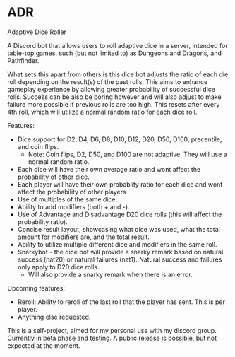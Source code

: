 # ADR
Adaptive Dice Roller

A Discord bot that allows users to roll adaptive dice in a server, intended for table-top games, such (but not limited to) as Dungeons and Dragons, and Pathfinder.

What sets this apart from others is this dice bot adjusts the ratio of each die roll depending on the result(s) of the past rolls.  This aims to enhance gameplay experience by allowing greater probability of successful dice rolls.  Success can be also be boring however and will also adjust to make failure more possible if previous rolls are too high.  This resets after every 4th roll, which will utilize a normal random ratio for each dice roll.

Features:
- Dice support for D2, D4, D6, D8, D10, D12, D20, D50, D100, precentile, and coin flips.
    - Note: Coin flips, D2, D50, and D100 are not adaptive.  They will use a normal random ratio.
- Each dice will have their own average ratio and wont affect the probability of other dice.
- Each player will have their own probablity ratio for each dice and wont affect the probability of other players
- Use of multiples of the same dice.
- Ability to add modifiers (both + and -).
- Use of Advantage and Disadvantage D20 dice rolls (this will affect the probability ratio).
- Concise result layout, showcasing what dice was used, what the total amount for modifiers are, and the total result.
- Ability to utilize multiple different dice and modifiers in the same roll.
- Snarkybot - the dice bot will provide a snarky remark based on natural success (nat20) or natural failures (nat1).  Natural success and failures only apply to D20 dice rolls.  
    - Will also provide a snarky remark when there is an error.

Upcoming features:
- Reroll: Ability to reroll of the last roll that the player has sent.  This is per player.
- Anything else requested.




This is a self-project, aimed for my personal use with my discord group.  Currently in beta phase and testing.  A public release is possible, but not expected at the moment.